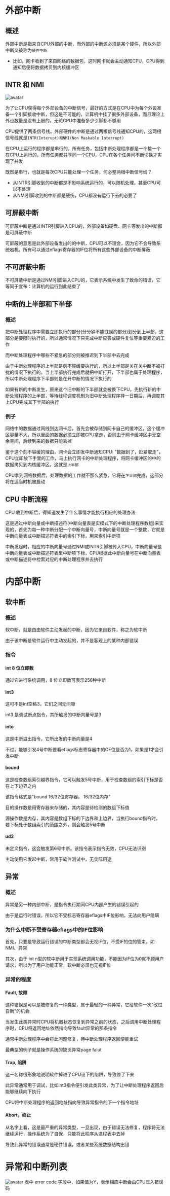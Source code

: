 # 外部中断
## 概述
外部中断是指来自CPU外部的中断，而外部的中断源必须是某个硬件，所以外部中断又被称为`硬件中断`
- 比如，网卡收到了来自网络的数据包，这时网卡就会主动通知CPU，CPU得到通知后便将数据拷贝到内核缓冲区

## INTR 和 NMI
![avatar](../images/interrupt_1.png)

为了让CPU获得每个外部设备的中断信号，最好的方式是在CPU中为每个外设准备一个引脚接收中断，但这是不可能的，计算机中挂了很多外部设备，而且理论上外设数量是没有上限的，无论CPU中准备多少引脚都不够用

CPU提供了两条信号线。外部硬件的中断是通过两根信号线通知CPU的，这两根信号线就是`INTR(Interupt)和NMI(Non Maskable Interrupt)`

在CPU上运行的程序都是串行的，所有任务，包括中断处理程序都是一个接一个在CPU上运行的，所有任务都共享同一个CPU，CPU在各个任务间不断切换才实现了并发

既然是串行，也就是每次CPU只能处理一个任务，何必整两根中断信号线？
- 从INTR引脚收到的中断都是不影响系统运行的，可以随机处理，甚至CPU可以不处理
- 从NMI引脚收到的中断都是硬伤，CPU都没有运行下去的必要了

## 可屏蔽中断
可屏蔽中断是通过INTR引脚进入CPU的，外部设备如硬盘、网卡等发出的中断都是可屏蔽中断

可屏蔽的意思是此外部设备发出的的中断，CPU可以不理会，因为它不会导致系统宕机，所有可以通过eflags寄存器的IF位将所有这些外部设备的中断屏蔽

## 不可屏蔽中断
不可屏蔽中断是通过NMI引脚进入CPU的，它表示系统中发生了致命的错误，它等同于宣布：计算机的运行到此结束了


## 中断的上半部和下半部
### 概述
把中断处理程序中需要立即执行的部分(分分钟不能耽误的部分)划分到上半部，这部分是要限时执行的，所以通常情况下只完成中断应答或硬件复位等重要紧迫的工作

而中断处理程序中哪些不紧急的部分则被推迟到下半部中去完成

由于中断处理程序的上半部是刻不容缓要执行的，所以上半部是关在关中断不被打扰的情况下执行的。当上半部执行完成后就把中断打开，下半部也属于处理程序，所以中断处理程序下半部则是在开中断的情况下执行的

如果有新的中断发生，原来这个旧中断的下半部就会被换下CPU，先执行新的中断处理程序的上半部，等待线程调度机制为旧中断处理程序择一日期后，再调度其上CPU完成其下半部的执行

### 例子
网络中的数据通过网线到达网卡后，首先会被存储到网卡自己的缓冲区，这个缓冲区容量不大，所以里面的数据必须立即被CPU拿走，否则由于网卡缓冲区中无空余空间，后续到来的数据只能丢掉

鉴于这个刻不容缓的理由，网卡会立即发中断通知CPU: "数据到了，赶紧取走"，CPU立即放下手里的工作，马上执行网卡的中断处理程序，将网卡缓冲区的中的数据拷贝到内核缓冲区，这就是`上半部`

CPU拿到网络数据后，处理数据的工作就不那么紧急，它将在`下半部`完成，这部分将在适当时机被启动

## CPU 中断流程
CPU 收到中断后，得知道发生了什么事情才能执行相应的处理办法

这是通过中断向量或中断描述符(中断向量表是实模式下的中断处理程序数组)来实现的，首先为每一种中断分配一个中断向量号，中断向量号就是一个整数，它就是中断向量表或中断描述符表中的索引下标，用来索引中断项

中断发起时，相应的中断向量号通过NMI或INTR引脚被传入CPU，中断向量号是中断向量表或中断描述符表里中断项下标，CPU根据此中断向量号在中断向量表或中断描述符中检索对应的中断处理程序并去执行

# 内部中断
## 软中断
### 概述
软中断，就是由由软件主动发起的中断，因为它来自软件，称之为软中断

由于该中断是软件运行中主动发起的，并不是客观上的某种内部错误

### 指令
#### int 8 位立即数
通过它进行系统调用，8 位立即数可表示256种中断

#### int3
这可不是int空格3，它们之间无间隙

int3 是调试断点指令，其所触发的中断向量号是3

#### into
这是中断溢出指令，它所出发的中断向量是4

不过，能够引发4号中断要看eflags标志寄存器中的OF位是否为1，如果是1才会引发中断

#### bound
这是检查数组索引越界指令，它可以触发5号中断，用于检查数组的索引下标是否在上下边界之内

该指令格式是"bound 16/32位寄存器， 16/32位内存"

目的操作数是用寄存器来存储的，其内容是待检测的数组下标值

源操作数是内存，其内容是数组下标的下边界和上边界，当执行bound指令时，若下标处于数组索引的范围之外，则会触发5号中断

#### ud2
未定义指令，这会触发第6号中断。该指令表示指令无效，CPU无法识别

主动使用它发起中断，常用于软件测试中，无实际用途


## 异常
### 概述
异常是另一种内部中断，是指令执行期间CPU内部产生的错误引起的

由于是运行时错误，所以它不受标志寄存器eflags中IF位影响，无法向用户隐瞒

### 为什么中断不受寄存器eflags中的IF位影响
首先，只要是导致运行错误的中断类型都会无视IF位，不受IF的位的管束，如NMI、异常

其次，由于 int n型的软中断用于实现系统调用功能，不能因为IF位为0就不顾用户请求，所以为了用户功能正常，软中断必须也无视IF位

### 异常的程度
#### Fault, 故障
这种错误是可以是被修复的一种类型，属于最轻的一种异常，它给软件一次"改过自新"的机会

当发生此类异常时CPU将机器状态恢复到异常之前的状态，之后调用中断处理程序时，CPU将返回地址依然指向导致fault异常的那条指令

通常中断处理程序中会将此问题修复，待中断处理程序返回便能重试

最典型的例子就是操作系统的缺页异常page falut

#### Trap, 陷阱
这一名称很形象地说明软件掉进了CPU设下的陷阱，导致停了下来

此异常通常用于调试，比如int3指令便引发此类异常，为了让中断处理程序返回后能够继续向下执行

CPU将中断处理程序的返回地址指向导致异常指令的下一个指令地址

#### Abort，终止
从名字上看，这是最严重的异常类型，一旦出现，由于错误无法修复，程序将无法继续运行，操作系统为了自保，只能将此程序从进程表中去掉

导致此异常的错误通常是硬件错误，或者某些系统数据结构出错


# 异常和中断列表
![avatar](../images/interrupt_2.png)
表中 error code 字段中，如果值为Y，表示相应中断会由CPU压入错误码

